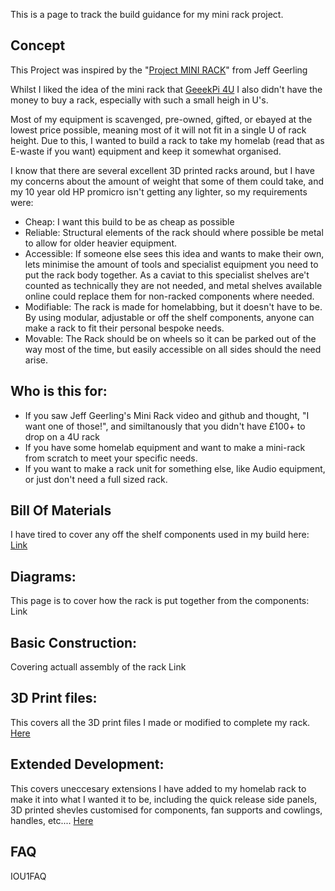 This is a page to track the build guidance for my mini rack project.


## Concept
This Project was inspired by the "[Project MINI RACK](https://www.youtube.com/watch?v=y1GCIwLm3is&ab_channel=JeffGeerling)" from Jeff Geerling

Whilst I liked the idea of the mini rack that [GeeekPi 4U](https://www.amazon.com/GeeekPi-Cabinet-Equipment-RackMate-Rackmount/dp/B0DPGZPTPP?crid=3MDBNMZKN66DE&dib=eyJ2IjoiMSJ9.RAZSJ_3XBtDA47t1Yst3waXCIZ0gZ7rk5FNsWG2LHUW4evmQTZRDmS8vUiYbaky0303sRwbjOOOjLF9I6Y2ZN04HuSn8hbM0Gvcy3b50BKrYbo2yuFiLbS9KhMHI3VqKzNcYIUYm404fd_yWgE9arp4-f9sav9oEEEVQHUi6mc4x5t2DkeyTY7x7iFnY60JL.sHB71PhfYyRkJJaVeY8cQydXEcl0LAnMNgVXhGFni08&dib_tag=se&keywords=rackmate+t0&qid=1736536448&sprefix=rackmate+t0,aps,130&sr=8-1&linkCode=sl1&tag=mmjjg-20&linkId=96cf07e1d07bd0da81caae2ab0ceefd0&language=en_US&ref_=as_li_ss_tl) I also didn't have the money to buy a rack, especially with such a small heigh in U's.

Most of my equipment is scavenged, pre-owned, gifted, or ebayed at the lowest price possible, meaning most of it will not fit in a single U of rack height. Due to this, I wanted to build a rack to take my homelab (read that as E-waste if you want) equipment and keep it somewhat organised. 

I know that there are several excellent 3D printed racks around, but I have my concerns about the amount of weight that some of them could take, and my 10 year old HP promicro isn't getting any lighter, so my requirements were:
- Cheap: I want this build to be as cheap as possible  
- Reliable: Structural elements of the rack should where possible be metal to allow for older heavier equipment. 
- Accessible: If someone else sees this idea and wants to make their own, lets minimise the amount of tools and specialist equipment you need to put the rack body together. 
            As a caviat to this specialist shelves are't counted as technically they are not needed, and metal shelves available online could replace them for non-racked components where needed. 
- Modifiable: The rack is made for homelabbing, but it doesn't have to be. By using modular, adjustable or off the shelf components, anyone can make a rack to fit their personal bespoke needs.
- Movable: The Rack should be on wheels so it can be parked out of the way most of the time, but easily accessible on all sides should the need arise.


## Who is this for:
- If you saw Jeff Geerling's Mini Rack video and github and thought, "I want one of those!", and similtanously that you didn't have £100+ to drop on a 4U rack
- If you have some homelab equipment and want to make a mini-rack from scratch to meet your specific needs.
- If you want to make a rack unit for something else, like Audio equipment, or just don't need a full sized rack. 

## Bill Of Materials
I have tired to cover any off the shelf components used in my build here:
[Link](https://github.com/Mitch-Lux/Mini-Rack/tree/main/Bill%20Of%20Materials)

## Diagrams:
This page is to cover how the rack is put together from the components:
Link

## Basic Construction:
Covering actuall assembly of the rack
Link

## 3D Print files:
This covers all the 3D print files I made or modified to complete my rack.
[Here](https://github.com/Mitch-Lux/Mini-Rack/tree/main/3D-Printfiles)

## Extended Development:
This covers uneccesary extensions I have added to my homelab rack to make it into what I wanted it to be, including the quick release side panels, 3D printed shevles customised for components, fan supports and cowlings, handles, etc....
[Here](https://github.com/Mitch-Lux/Mini-Rack/tree/main/Extended%20Development)

## FAQ
IOU1FAQ
